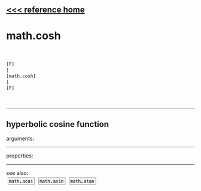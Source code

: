 [<<< reference home](ceammc_lib.md)
---

# math.cosh

```


[F]
|
[math.cosh]
|
[F]

            
```
---
hyperbolic cosine function
---
arguments:


---
properties:


---
see also:<br>
[![math.acos](img/object_math.acos.png)](math.acos.md)
[![math.asin](img/object_math.asin.png)](math.asin.md)
[![math.atan](img/object_math.atan.png)](math.atan.md)
